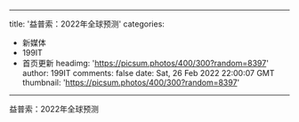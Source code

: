 
---
title: '益普索：2022年全球预测'
categories: 
 - 新媒体
 - 199IT
 - 首页更新
headimg: 'https://picsum.photos/400/300?random=8397'
author: 199IT
comments: false
date: Sat, 26 Feb 2022 22:00:07 GMT
thumbnail: 'https://picsum.photos/400/300?random=8397'
---

<div>   
益普索：2022年全球预测  
</div>
            